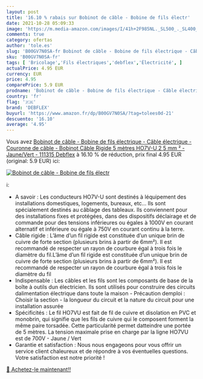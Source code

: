 ```yaml
---
layout: post
title: '16.10 % rabais sur Bobinot de câble - Bobine de fils électr'
date: 2021-10-28 05:09:33
image: 'https://m.media-amazon.com/images/I/41h+2F985NL._SL500_._SL400_.jpg'
comments: true
category: ofertas
author: 'tole.es'
slug: 'B00GV7N0SA-fr Bobinot de câble - Bobine de fils électrique - Câble...'
sku: 'B00GV7N0SA-fr'
tags: [ 'Bricolage','Fils électriques','debflex','Électricité', ]
actualPrice: 4.95 EUR
currency: EUR
price: 4.95
comparePrice: 5.9 EUR
prodname: 'Bobinot de câble - Bobine de fils électrique - Câble électrique - Couronne de câble - Bobinot Câble Rigide 5 mètres HO7V-U 2 5 mm ² - Jaune/Vert - 111315 Debflex'
country: 'fr'
flag: '🇫🇷'
brand: 'DEBFLEX'
buyurl: 'https://www.amazon.fr/dp/B00GV7N0SA/?tag=tolees0d-21'
descuento: '16.10'
average: '4.95'
---
```


Vous avez [Bobinot de câble - Bobine de fils électrique - Câble électrique - Couronne de câble - Bobinot Câble Rigide 5 mètres HO7V-U 2 5 mm ² - Jaune/Vert - 111315 Debflex](https://www.amazon.fr/dp/B00GV7N0SA/?tag=tolees0d-21)  à  16.10 % de réduction, prix final  4.95 EUR (original: 5.9 EUR) ici:

[![Bobinot de câble - Bobine de fils électr](https://m.media-amazon.com/images/I/41h+2F985NL._SL500_._SL400_.jpg)](https://www.amazon.fr/dp/B00GV7N0SA/?tag=tolees0d-21)

ℹ️:

- A savoir : Les conducteurs HO7V-U sont destinés à léquipement des installations domestiques, logements, bureaux, etc... Ils sont spécialement destinés au câblage des tableaux. Ils conviennent pour des installations fixes et protégées, dans des dispositifs déclairage et de commande pour des tensions inférieures ou égales à 1000V en courant alternatif et inférieure ou égale à 750V en courant continu à la terre.
- Câble rigide : L’âme d’un fil rigide est constituée d’un unique brin de cuivre de forte section (plusieurs brins à partir de 6mm²). Il est recommandé de respecter un rayon de courbure égal à trois fois le diamètre du fil.L’âme d’un fil rigide est constituée d’un unique brin de cuivre de forte section (plusieurs brins à partir de 6mm²). Il est recommandé de respecter un rayon de courbure égal à trois fois le diamètre du fil
- Indispensable : Les câbles et les fils sont les composants de base de la boîte à outils dun électricien. Ils sont utilisés pour construire des circuits dalimentation électrique dans toute la maison - Précaution demploi : Choisir la section - la longueur du circuit et la nature du circuit pour une installation assurée
- Spécificités : Le fil HO7VU est fait de fil de cuivre et disolation en PVC et monobrin, qui signifie que les fils de cuivre qui le composent forment la même paire torsadée. Cette particularité permet datteindre une portée de 5 mètres. La tension maximale prise en charge par la ligne HO7VU est de 700V - Jaune / Vert
- Garantie et satisfaction : Nous nous engageons pour vous offrir un service client chaleureux et de répondre à vos éventuelles questions. Votre satisfaction est notre priorité !

[🛒 Achetez-le maintenant!!](https://www.amazon.fr/dp/B00GV7N0SA/?tag=tolees0d-21)
